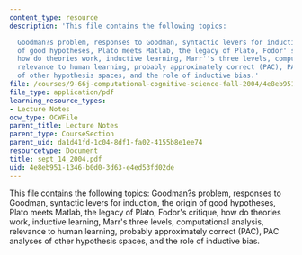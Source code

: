 ```yaml
---
content_type: resource
description: 'This file contains the following topics:

  Goodman?s problem, responses to Goodman, syntactic levers for induction, the origin
  of good hypotheses, Plato meets Matlab, the legacy of Plato, Fodor''s critique,
  how do theories work, inductive learning, Marr''s three levels, computational analysis,
  relevance to human learning, probably approximately correct (PAC), PAC analyses
  of other hypothesis spaces, and the role of inductive bias.'
file: /courses/9-66j-computational-cognitive-science-fall-2004/4e8eb9511346b0d03d63e4ed53fd02de_sept_14_2004.pdf
file_type: application/pdf
learning_resource_types:
- Lecture Notes
ocw_type: OCWFile
parent_title: Lecture Notes
parent_type: CourseSection
parent_uid: da1d41fd-1c04-8df1-fa02-4155b8e1ee74
resourcetype: Document
title: sept_14_2004.pdf
uid: 4e8eb951-1346-b0d0-3d63-e4ed53fd02de
---
```

This file contains the following topics:
Goodman?s problem, responses to Goodman, syntactic levers for induction, the origin of good hypotheses, Plato meets Matlab, the legacy of Plato, Fodor's critique, how do theories work, inductive learning, Marr's three levels, computational analysis, relevance to human learning, probably approximately correct (PAC), PAC analyses of other hypothesis spaces, and the role of inductive bias.

